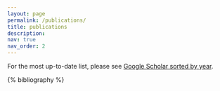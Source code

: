 ```yaml
---
layout: page
permalink: /publications/
title: publications
description: 
nav: true
nav_order: 2
---
```


For the most up-to-date list, please see [Google Scholar sorted by year](https://scholar.google.com/citations?hl=en&user=pq9Fo2IAAAAJ&view_op=list_works&sortby=pubdate).

<!-- _pages/publications.md -->
<div class="publications">

{% bibliography %}

</div>
